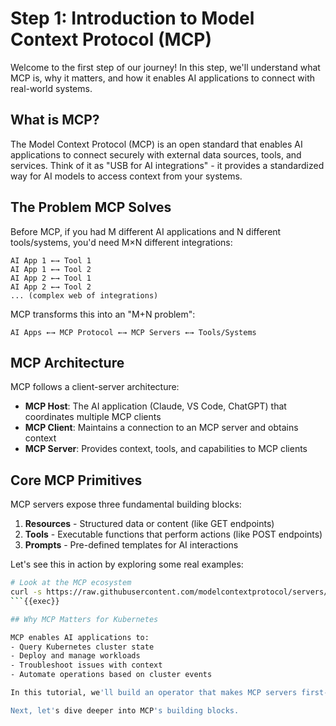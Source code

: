 # Step 1: Introduction to Model Context Protocol (MCP)

Welcome to the first step of our journey! In this step, we'll understand what MCP is, why it matters, and how it enables AI applications to connect with real-world systems.

## What is MCP?

The Model Context Protocol (MCP) is an open standard that enables AI applications to connect securely with external data sources, tools, and services. Think of it as "USB for AI integrations" - it provides a standardized way for AI models to access context from your systems.

## The Problem MCP Solves

Before MCP, if you had M different AI applications and N different tools/systems, you'd need M×N different integrations:

```
AI App 1 ←→ Tool 1
AI App 1 ←→ Tool 2
AI App 2 ←→ Tool 1
AI App 2 ←→ Tool 2
... (complex web of integrations)
```

MCP transforms this into an "M+N problem":

```
AI Apps ←→ MCP Protocol ←→ MCP Servers ←→ Tools/Systems
```

## MCP Architecture

MCP follows a client-server architecture:

- **MCP Host**: The AI application (Claude, VS Code, ChatGPT) that coordinates multiple MCP clients
- **MCP Client**: Maintains a connection to an MCP server and obtains context
- **MCP Server**: Provides context, tools, and capabilities to MCP clients

## Core MCP Primitives

MCP servers expose three fundamental building blocks:

1. **Resources** - Structured data or content (like GET endpoints)
2. **Tools** - Executable functions that perform actions (like POST endpoints) 
3. **Prompts** - Pre-defined templates for AI interactions

Let's see this in action by exploring some real examples:

```bash
# Look at the MCP ecosystem
curl -s https://raw.githubusercontent.com/modelcontextprotocol/servers/main/README.md | head -30
```{{exec}}

## Why MCP Matters for Kubernetes

MCP enables AI applications to:
- Query Kubernetes cluster state
- Deploy and manage workloads
- Troubleshoot issues with context
- Automate operations based on cluster events

In this tutorial, we'll build an operator that makes MCP servers first-class citizens in Kubernetes!

Next, let's dive deeper into MCP's building blocks.